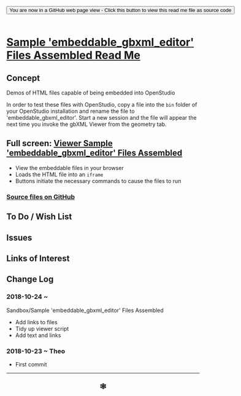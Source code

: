
<span style=display:none; >[You are now in a GitHub source code view - click this link to view Read Me file as a web page]( https://www.ladybug.tools/spider-gbxml-tools/#sandbox/embeddable_gbxml_editor_assembled/README.md "View file as a web page." ) </span>

<div><input type=button class = "btn btn-secondary btn-sm" onclick="window.location.href='https://github.com/ladybug-tools/spider-gbxml-tools/blob/master/sandbox/embeddable_gbxml_editor_assembled/README.md'";
value='You are now in a GitHub web page view - Click this button to view this read me file as source code' ></div>

<br>

# [Sample 'embeddable_gbxml_editor' Files Assembled Read Me]( #sandbox/embeddable_gbxml_editor_assembled/README.md )

<!--
<iframe src=sandbox/embeddable_gbxml_editor_assembled/viewer_embeddable_gbxml_editor_assembled.html  width=100% height=500px >Iframes are not viewable in GitHub source code views</iframe>
_<small>Spider gbXML Tools</small>_
-->
## Concept

Demos of HTML files capable of being embedded into OpenStudio

In order to test these files with OpenStudio, copy a file into the ```bin``` folder of your OpenStudio installation and rename the file to 'embeddable_gbxml_editor'. Start a new session and the file will appear the next time you invoke the gbXML Viewer from the geometry tab.


## Full screen: [Viewer Sample 'embeddable_gbxml_editor' Files Assembled]( sandbox/embeddable_gbxml_editor_assembled/viewer_embeddable_gbxml_editor_assembled.html )

* View the embeddable files in your browser
* Loads the HTML file into an ```iframe```
* Buttons initiate the necessary commands to cause the files to run


### [Source files on GitHub]( https://github.com/ladybug-tools/spider-gbxml-tools/tree/master/sandbox/embeddable_gbxml_editor_assembled )

## To Do / Wish List


## Issues


## Links of Interest



## Change Log

### 2018-10-24 ~

Sandbox/Sample 'embeddable_gbxml_editor' Files Assembled
* Add links to files
* Tidy up viewer script
* Add text and links

### 2018-10-23 ~ Theo

* First commit


***

### <center title="Howdy! My web is better than yours. ;-)" ><a href=javascript:window.scrollTo(0,0); style="text-decoration:none !important;" > &#x1f578; </a></center>

